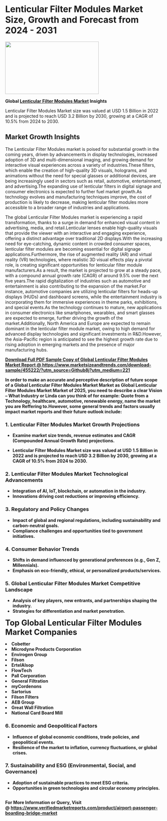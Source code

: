 <H1>Lenticular Filter Modules Market Size, Growth and Forecast from 2024 - 2031</H1><img class="aligncenter size-medium wp-image-584254" src="https://thirdeyenews.in/wp-content/uploads/2024/09/Global-Market-Research-300x168.jpeg" alt="" width="300" height="168" /><p><strong>Global&nbsp;<a href="https://www.marketsizeandtrends.com/download-sample/455222/?utm_source=Github8j?utm_medium=221">Lenticular Filter Modules Market</a> Insights</strong></p><p>Lenticular Filter Modules Market size was valued at USD 1.5 Billion in 2022 and is projected to reach USD 3.2 Billion by 2030, growing at a CAGR of 10.5% from 2024 to 2030.</p><p><h2>Market Growth Insights</h2> <p>The Lenticular Filter Modules market is poised for substantial growth in the coming years, driven by advancements in display technologies, increased adoption of 3D and multi-dimensional imaging, and growing demand for interactive visual experiences across a variety of industries.These filters, which enable the creation of high-quality 3D visuals, holograms, and animations without the need for special glasses or additional devices, are being increasingly used in sectors such as retail, automotive, entertainment, and advertising.The expanding use of lenticular filters in digital signage and consumer electronics is expected to further fuel market growth.As technology evolves and manufacturing techniques improve, the cost of production is likely to decrease, making lenticular filter modules more accessible to a broader range of industries and applications.</p> <p><strong><a href="#"></a></strong></p> <p>The global Lenticular Filter Modules market is experiencing a rapid transformation, thanks to a surge in demand for enhanced visual content in advertising, media, and retail.Lenticular lenses enable high-quality visuals that provide the viewer with an interactive and engaging experience, offering a distinct advantage over traditional 2D displays.With the increasing need for eye-catching, dynamic content in crowded consumer spaces, lenticular filter modules are becoming essential for digital signage applications.Furthermore, the rise of augmented reality (AR) and virtual reality (VR) technologies, where realistic 3D visual effects play a pivotal role, is creating significant opportunities for lenticular filter module manufacturers.As a result, the market is projected to grow at a steady pace, with a compound annual growth rate (CAGR) of around 9.5% over the next five years.The rapid digitalization of industries such as automotive and entertainment is also contributing to the expansion of the market.For instance, automotive companies are utilizing lenticular filters for heads-up displays (HUDs) and dashboard screens, while the entertainment industry is incorporating them for immersive experiences in theme parks, exhibitions, and special events.As the technology continues to mature, new applications in consumer electronics like smartphones, wearables, and smart glasses are expected to emerge, further driving the growth of the market.Additionally, North America and Europe are expected to remain dominant in the lenticular filter module market, owing to high demand for advanced display technologies and significant investments in R&D.However, the Asia-Pacific region is anticipated to see the highest growth rate due to rising adoption in emerging markets and the presence of major manufacturing hubs.<p><strong><a href="#"></p><p><span class=""><strong>Download Full PDF Sample Copy of Global Lenticular Filter Modules Market Report</strong> @ <a href="https://www.marketsizeandtrends.com/download-sample/455222/?utm_source=Github8j?utm_medium=221" target="_blank">https://www.marketsizeandtrends.com/download-sample/455222/?utm_source=Github8j?utm_medium=221</a></span></p><p>In order to make an accurate and perceptive description of future scope of a Global&nbsp;Lenticular Filter Modules Market Market as Global&nbsp;Lenticular Filter Modules Market Market of 2025, you need to describe a clear Vision &ndash; What Industry or Linda can you think of for example: Quote from a Technology, healthcare, automotive, renewable energy, name the market you are Reffering to.However, some general trends and factors usually impact market reports and their future outlook include:</p><h3>1.&nbsp;<strong>Lenticular Filter Modules Market Growth Projections</strong></h3><ul><li>Examine market size trends, revenue estimates and CAGR (Compounded Annual Growth Rate) projections.</li><li><p>Lenticular Filter Modules Market size was valued at USD 1.5 Billion in 2022 and is projected to reach USD 3.2 Billion by 2030, growing at a CAGR of 10.5% from 2024 to 2030.</p></li></ul><h3>2.&nbsp;<strong>Lenticular Filter Modules Market Technological Advancements</strong></h3><ul><li>Integration of AI, IoT, blockchain, or automation in the industry.</li><li>Innovations driving cost reductions or improving efficiency.</li></ul><h3>3.&nbsp;<strong>Regulatory and Policy Changes</strong></h3><ul><li>Impact of global and regional regulations, including sustainability and carbon-neutral goals.</li><li>Compliance challenges and opportunities tied to government initiatives.</li></ul><h3>4.&nbsp;<strong>Consumer Behavior Trends</strong></h3><ul><li>Shifts in demand influenced by generational preferences (e.g., Gen Z, Millennials).</li><li>Emphasis on eco-friendly, ethical, or personalized products/services.</li></ul><h3>5.&nbsp;<strong>Global Lenticular Filter Modules Market Competitive Landscape</strong></h3><ul><li>Analysis of key players, new entrants, and partnerships shaping the industry.</li><li>Strategies for differentiation and market penetration.</li></ul><p data-pm-slice="1 1 []"><span style="color: inherit; font-family: inherit; font-size: 25px;">Top Global Lenticular Filter Modules Market Companies</span></p><div class="" data-test-id=""><p><li>Cobetter</li><li> Microdyne Products Corporation</li><li> Envirogen Group</li><li> Filson</li><li> ErtelAlsop</li><li> FlowTech</li><li> Pall Corporation</li><li> General Filtration</li><li> myCordenons</li><li> Sartorius</li><li> Filson Filters</li><li> AEB Group</li><li> Great Wall Filtration</li><li> National Card Board Mill</li></p></div><h3>6.&nbsp;<strong>Economic and Geopolitical Factors</strong></h3><ul><li>Influence of global economic conditions, trade policies, and geopolitical events.</li><li>Resilience of the market to inflation, currency fluctuations, or global crises.</li></ul><h3>7.&nbsp;<strong>Sustainability and ESG (Environmental, Social, and Governance)</strong></h3><ul><li>Adoption of sustainable practices to meet ESG criteria.</li><li>Opportunities in green technologies and circular economy principles.</li></ul><h2><strong style="font-size: 14px;">For More Information or Query, Visit @&nbsp;</strong><a style="background-color: #ffffff; font-size: 14px;" href="https://www.marketsizeandtrends.com/report/lenticular-filter-modules-market/" target="_blank">https://www.verifiedmarketreports.com/product/airport-passenger-boarding-bridge-market</a></h2>
